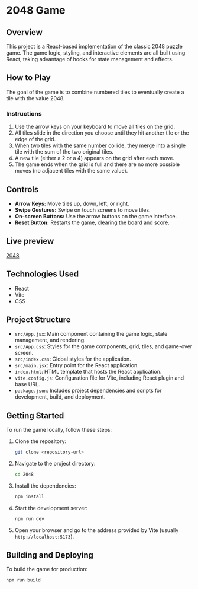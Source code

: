 # 2048 Game

## Overview

This project is a React-based implementation of the classic 2048 puzzle game. The game logic, styling, and interactive elements are all built using React, taking advantage of hooks for state management and effects.

## How to Play

The goal of the game is to combine numbered tiles to eventually create a tile with the value 2048.

### Instructions

1.  Use the arrow keys on your keyboard to move all tiles on the grid.
2.  All tiles slide in the direction you choose until they hit another tile or the edge of the grid.
3.  When two tiles with the same number collide, they merge into a single tile with the sum of the two original tiles.
4.  A new tile (either a 2 or a 4) appears on the grid after each move.
5.  The game ends when the grid is full and there are no more possible moves (no adjacent tiles with the same value).

## Controls

*   **Arrow Keys:** Move tiles up, down, left, or right.
*   **Swipe Gestures:** Swipe on touch screens to move tiles.
*   **On-screen Buttons:** Use the arrow buttons on the game interface.
*   **Reset Button:** Restarts the game, clearing the board and score.

## Live preview 
[2048 ](https://damsithcoder.github.io/2048)
## Technologies Used

*   React
*   Vite
*   CSS

## Project Structure

*   `src/App.jsx`: Main component containing the game logic, state management, and rendering.
*   `src/App.css`: Styles for the game components, grid, tiles, and game-over screen.
*   `src/index.css`: Global styles for the application.
*   `src/main.jsx`: Entry point for the React application.
*   `index.html`: HTML template that hosts the React application.
*   `vite.config.js`: Configuration file for Vite, including React plugin and base URL.
*   `package.json`: Includes project dependencies and scripts for development, build, and deployment.

## Getting Started

To run the game locally, follow these steps:

1.  Clone the repository:

    ```bash
    git clone <repository-url>
    ```
2.  Navigate to the project directory:

    ```bash
    cd 2048
    ```
3.  Install the dependencies:

    ```bash
    npm install
    ```
4.  Start the development server:

    ```bash
    npm run dev
    ```
5.  Open your browser and go to the address provided by Vite (usually `http://localhost:5173`).

## Building and Deploying

To build the game for production:

```bash
npm run build